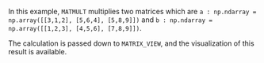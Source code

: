 In this example, `MATMULT` multiplies two matrices which are `a : np.ndarray = np.array([[3,1,2], [5,6,4], [5,8,9]])` and `b : np.ndarray = np.array([[1,2,3], [4,5,6], [7,8,9]])`. 

The calculation is passed down to `MATRIX_VIEW`, and the visualization of this result is available.